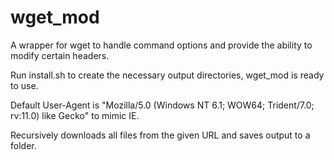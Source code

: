 # wget_mod
A wrapper for wget to handle command options and provide the ability to modify certain headers.

Run install.sh to create the necessary output directories, wget_mod is ready to use.

Default User-Agent is "Mozilla/5.0 (Windows NT 6.1; WOW64; Trident/7.0; rv:11.0) like Gecko" to mimic IE.

Recursively downloads all files from the given URL and saves output to a folder.
